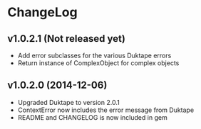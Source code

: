 # ChangeLog

## v1.0.2.1 (Not released yet)

* Add error subclasses for the various Duktape errors
* Return instance of ComplexObject for complex objects

## v1.0.2.0 (2014-12-06)

* Upgraded Duktape to version 2.0.1
* ContextError now includes the error message from Duktape
* README and CHANGELOG is now included in gem

